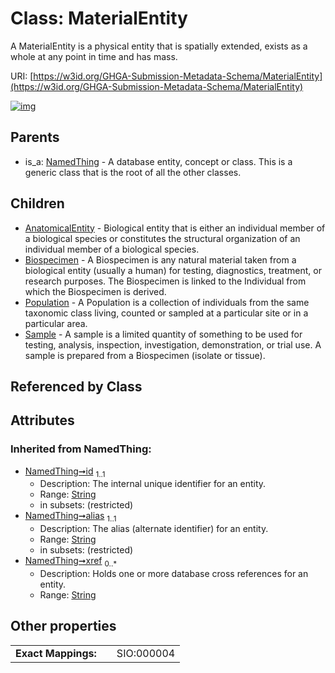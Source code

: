 
# Class: MaterialEntity


A MaterialEntity is a physical entity that is spatially extended, exists as a whole at any point in time and has mass.

URI: [https://w3id.org/GHGA-Submission-Metadata-Schema/MaterialEntity](https://w3id.org/GHGA-Submission-Metadata-Schema/MaterialEntity)


[![img](https://yuml.me/diagram/nofunky;dir:TB/class/[Sample],[Population],[NamedThing],[MaterialEntity&#124;id(i):string;alias(i):string;xref(i):string%20*]^-[Sample],[MaterialEntity]^-[Population],[MaterialEntity]^-[Biospecimen],[MaterialEntity]^-[AnatomicalEntity],[NamedThing]^-[MaterialEntity],[Biospecimen],[AnatomicalEntity])](https://yuml.me/diagram/nofunky;dir:TB/class/[Sample],[Population],[NamedThing],[MaterialEntity&#124;id(i):string;alias(i):string;xref(i):string%20*]^-[Sample],[MaterialEntity]^-[Population],[MaterialEntity]^-[Biospecimen],[MaterialEntity]^-[AnatomicalEntity],[NamedThing]^-[MaterialEntity],[Biospecimen],[AnatomicalEntity])

## Parents

 *  is_a: [NamedThing](NamedThing.md) - A database entity, concept or class. This is a generic class that is the root of all the other classes.

## Children

 * [AnatomicalEntity](AnatomicalEntity.md) - Biological entity that is either an individual member of a biological species or constitutes the structural organization of an individual member of a biological species.
 * [Biospecimen](Biospecimen.md) - A Biospecimen is any natural material taken from a biological entity (usually a human) for testing, diagnostics, treatment, or research purposes. The Biospecimen is linked to the Individual from which the Biospecimen is derived.
 * [Population](Population.md) - A Population is a collection of individuals from the same taxonomic class living, counted or sampled at a particular site or in a particular area.
 * [Sample](Sample.md) - A sample is a limited quantity of something to be used for testing, analysis, inspection, investigation, demonstration, or trial use. A sample is prepared from a Biospecimen (isolate or tissue).

## Referenced by Class


## Attributes


### Inherited from NamedThing:

 * [NamedThing➞id](NamedThing_id.md)  <sub>1..1</sub>
     * Description: The internal unique identifier for an entity.
     * Range: [String](types/String.md)
     * in subsets: (restricted)
 * [NamedThing➞alias](NamedThing_alias.md)  <sub>1..1</sub>
     * Description: The alias (alternate identifier) for an entity.
     * Range: [String](types/String.md)
     * in subsets: (restricted)
 * [NamedThing➞xref](NamedThing_xref.md)  <sub>0..\*</sub>
     * Description: Holds one or more database cross references for an entity.
     * Range: [String](types/String.md)

## Other properties

|  |  |  |
| --- | --- | --- |
| **Exact Mappings:** | | SIO:000004 |

